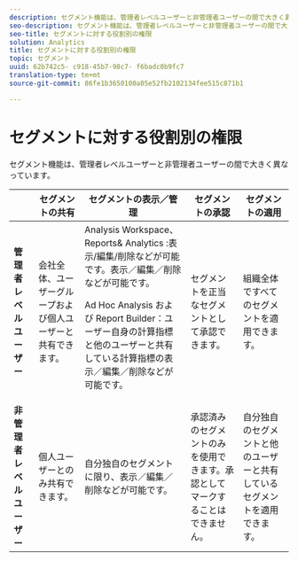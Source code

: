 ```yaml
---
description: セグメント機能は、管理者レベルユーザーと非管理者ユーザーの間で大きく異なっています。
seo-description: セグメント機能は、管理者レベルユーザーと非管理者ユーザーの間で大きく異なっています。
seo-title: セグメントに対する役割別の権限
solution: Analytics
title: セグメントに対する役割別の権限
topic: セグメント
uuid: 62b742c5- c918-45b7-98c7- f6badc0b9fc7
translation-type: tm+mt
source-git-commit: 86fe1b3650100a05e52fb2102134fee515c871b1

---
```



# セグメントに対する役割別の権限

セグメント機能は、管理者レベルユーザーと非管理者ユーザーの間で大きく異なっています。

<table id="table_13F72FD90C964B86BD4B51E6F51ED292"> 
 <thead> 
  <tr> 
   <th colname="col1" class="entry"></th> 
   <th colname="col2" class="entry"> セグメントの共有 </th> 
   <th colname="col3" class="entry"> セグメントの表示／管理 </th> 
   <th colname="col4" class="entry"> セグメントの承認 </th> 
   <th colname="col5" class="entry"> セグメントの適用 </th> 
  </tr> 
 </thead>
 <tbody> 
  <tr> 
   <td colname="col1"> <b>管理者レベルユーザー</b> </td> 
   <td colname="col2"> 会社全体、ユーザーグループおよび個人ユーザーと共有できます。 </td> 
   <td colname="col3"> <span class="keyword"> Analysis Workspace、Reports&amp; Analytics </span>:表示/編集/削除などが可能です。表示／編集／削除などが可能です。 <p> <span class="keyword">Ad Hoc Analysis</span> および <span class="keyword">Report Builder</span>：ユーザー自身の計算指標と他のユーザーと共有している計算指標の表示／編集／削除などが可能です。 </p> </td> 
   <td colname="col4"> セグメントを正当なセグメントとして承認できます。 </td> 
   <td colname="col5"> 組織全体ですべてのセグメントを適用できます。 </td> 
  </tr> 
  <tr> 
   <td colname="col1"> <b>非管理者レベルユーザー</b> </td> 
   <td colname="col2"> 個人ユーザーとのみ共有できます。 </td> 
   <td colname="col3"> 自分独自のセグメントに限り、表示／編集／削除などが可能です。 </td> 
   <td colname="col4"> 承認済みのセグメントのみを使用できます。承認としてマークすることはできません。 </td> 
   <td colname="col5"> 自分独自のセグメントと他のユーザーと共有しているセグメントを適用できます。 </td> 
  </tr> 
 </tbody> 
</table>


